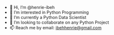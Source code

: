 - 👋 Hi, I’m @henrie-ibeh
- 👀 I’m interested in Python Programming
- 🌱 I’m currently a Python Data Scientist
- 💞️ I’m looking to collaborate on any Python Project
- 📫 Reach me by email: ibehhenrie@gmail.com

<!---
henrie-ibeh/henrie-ibeh is a ✨ special ✨ repository because its `README.md` (this file) appears on your GitHub profile.
You can click the Preview link to take a look at your changes.
--->
